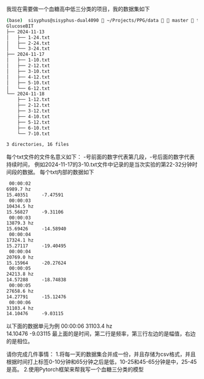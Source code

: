 我现在需要做一个血糖高中低三分类的项目，我的数据集如下
```zsh
(base)  sisyphus@sisyphus-dual4090  ~/Projects/PPG/data   master  tree GlucoseBIT
GlucoseBIT
├── 2024-11-13
│   ├── 1-24.txt
│   ├── 2-24.txt
│   └── 3-24.txt
├── 2024-11-17
│   ├── 1-10.txt
│   ├── 2-12.txt
│   ├── 3-10.txt
│   ├── 4-12.txt
│   ├── 5-10.txt
│   └── 6-12.txt
└── 2024-11-18
    ├── 1-12.txt
    ├── 2-12.txt
    ├── 3-12.txt
    ├── 4-10.txt
    ├── 5-12.txt
    ├── 6-10.txt
    └── 7-10.txt

3 directories, 16 files
```
每个txt文件的文件名意义如下：
-号前面的数字代表第几段，-号后面的数字代表持续时间，
例如2024-11-17的3-10.txt文件中记录的是当次实验的第22-32分钟时间段的数据。
每个txt内部的数据如下
```txt
 00:00:02 
6989.7 hz  
15.40351     -7.47591 
 00:00:03 
10434.5 hz  
15.56827     -9.31106 
 00:00:03 
13879.3 hz  
15.69426     -14.58940 
 00:00:04 
17324.1 hz  
15.27117     -19.40495 
 00:00:04 
20769.0 hz  
15.15964     -20.27624 
 00:00:05 
24213.8 hz  
14.57288     -18.74838 
 00:00:05 
27658.6 hz  
14.27791     -15.12476 
 00:00:06 
31103.4 hz  
14.10476     -9.03115 
```
以下面的数据单元为例
 00:00:06 
31103.4 hz  
14.10476     -9.03115 
最上面的是时间，第二行是频率，第三行左边的是幅值，右边的是相位。

请你完成几件事情：
1.将每一天的数据集合并成一份，并且存储为csv格式，并且根据时间打上标签0-10分钟和65分钟之后是低，10-25和45-65分钟是中，25-45是高。
2.使用Pytorch框架来帮我写一个血糖三分类的模型